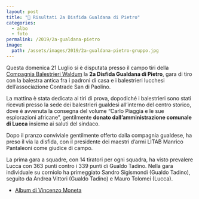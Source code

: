 ```yaml
---
layout: post
title: "🎯 Risultati 2a Disfida Gualdana di Pietro"
categories:
  - albo
  - foto
permalink: /2019/2a-gualdana-pietro
image:
  path: /assets/images/2019/2a-gualdana-pietro-gruppo.jpg
---
```


Questa domenica 21 Luglio si è disputata presso il campo tiri della [Compagnia
Balestrieri Waldum](https://www.balestrierigualdo.it/) la **2a Disfida Gualdana
di Pietro**, gara di tiro con la balestra antica fra i padroni di casa e i
balestrieri lucchesi dell’associazione Contrade San di Paolino.

<!-- more -->

La mattina è stata dedicata ai tiri di prova, dopodiché i balestrieri sono stati
ricevuti presso la sede dei balestrieri gualdesi all’interno del centro storico,
dove è avvenuta la consegna del volume “Carlo Piaggia e le sue esplorazioni
africane”, gentilmente **donato dall’amministrazione comunale di Lucca** insieme
ai saluti del sindaco.

Dopo il pranzo conviviale gentilmente offerto dalla compagnia gualdese, ha preso
il via la disfida, con il presidente dei maestri d’armi LITAB Manrico Pantaleoni
come giudice di campo.

La prima gara a squadre, con 14 tiratori per ogni squadra, ha visto prevalere
Lucca con 363 punti contro i 339 punti di Gualdo Tadino. Nella gara individuale
su corniolo ha primeggiato Sandro Sigismondi (Gualdo Tadino), seguito da Andrea
Vittori (Gualdo Tadino) e Mauro Tolomei (Lucca).

* [Album di Vincenzo Moneta](https://photos.app.goo.gl/Y6AJZgvHzALa8TAv5)
